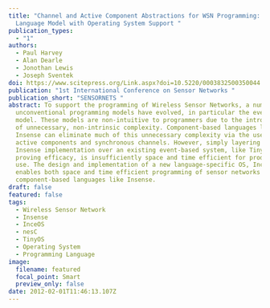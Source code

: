 ```yaml
---
title: "Channel and Active Component Abstractions for WSN Programming: A
  Language Model with Operating System Support "
publication_types:
  - "1"
authors:
  - Paul Harvey
  - Alan Dearle
  - Jonothan Lewis
  - Joseph Sventek
doi: https://www.scitepress.org/Link.aspx?doi=10.5220/0003832500350044
publication: "1st International Conference on Sensor Networks "
publication_short: "SENSORNETS "
abstract: To support the programming of Wireless Sensor Networks, a number of
  unconventional programming models have evolved, in particular the event-based
  model. These models are non-intuitive to programmers due to the introduction
  of unnecessary, non-intrinsic complexity. Component-based languages like
  Insense can eliminate much of this unnecessary complexity via the use of
  active components and synchronous channels. However, simply layering an
  Insense implementation over an existing event-based system, like TinyOS, while
  proving efficacy, is insufficiently space and time efficient for production
  use. The design and implementation of a new language-specific OS, InceOS,
  enables both space and time efficient programming of sensor networks using
  component-based languages like Insense.
draft: false
featured: false
tags:
  - Wireless Sensor Network
  - Insense
  - InceOS
  - nesC
  - TinyOS
  - Operating System
  - Programming Language
image:
  filename: featured
  focal_point: Smart
  preview_only: false
date: 2012-02-01T11:46:13.107Z
---
```

